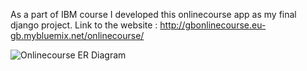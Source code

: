  As a part of IBM course I developed this onlinecourse app as my final django project.
 Link to the website : http://gbonlinecourse.eu-gb.mybluemix.net/onlinecourse/

![Onlinecourse ER Diagram](https://github.com/ibm-developer-skills-network/final-cloud-app-with-database/blob/master/static/media/course_images/onlinecourse_app_er.png)
